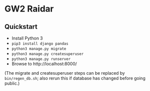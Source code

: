GW2 Raidar
==========

Quickstart
----------

* Install Python 3
* `pip3 install django pandas`
* `python3 manage.py migrate`
* `python3 manage.py createsuperuser`
* `python3 manage.py runserver`
* Browse to http://localhost:8000/

(The migrate and createsuperuser steps can be replaced by
`bin/regen_db.sh`; also rerun this if database has changed
before going public.)

